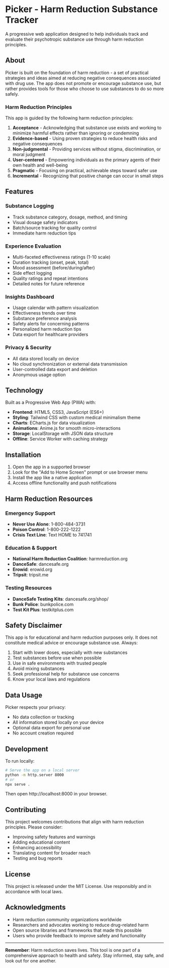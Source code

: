 # Picker - Harm Reduction Substance Tracker

A progressive web application designed to help individuals track and evaluate their psychotropic substance use through harm reduction principles.

## About

Picker is built on the foundation of harm reduction - a set of practical strategies and ideas aimed at reducing negative consequences associated with drug use. The app does not promote or encourage substance use, but rather provides tools for those who choose to use substances to do so more safely.

### Harm Reduction Principles

This app is guided by the following harm reduction principles:

1. **Acceptance** - Acknowledging that substance use exists and working to minimize harmful effects rather than ignoring or condemning
2. **Evidence-based** - Using proven strategies to reduce health risks and negative consequences
3. **Non-judgmental** - Providing services without stigma, discrimination, or moral judgment
4. **User-centered** - Empowering individuals as the primary agents of their own health and well-being
5. **Pragmatic** - Focusing on practical, achievable steps toward safer use
6. **Incremental** - Recognizing that positive change can occur in small steps

## Features

### Substance Logging
- Track substance category, dosage, method, and timing
- Visual dosage safety indicators
- Batch/source tracking for quality control
- Immediate harm reduction tips

### Experience Evaluation
- Multi-faceted effectiveness ratings (1-10 scale)
- Duration tracking (onset, peak, total)
- Mood assessment (before/during/after)
- Side effect logging
- Quality ratings and repeat intentions
- Detailed notes for future reference

### Insights Dashboard
- Usage calendar with pattern visualization
- Effectiveness trends over time
- Substance preference analysis
- Safety alerts for concerning patterns
- Personalized harm reduction tips
- Data export for healthcare providers

### Privacy & Security
- All data stored locally on device
- No cloud synchronization or external data transmission
- User-controlled data export and deletion
- Anonymous usage option

## Technology

Built as a Progressive Web App (PWA) with:
- **Frontend**: HTML5, CSS3, JavaScript (ES6+)
- **Styling**: Tailwind CSS with custom medical minimalism theme
- **Charts**: ECharts.js for data visualization
- **Animations**: Anime.js for smooth micro-interactions
- **Storage**: LocalStorage with JSON data structure
- **Offline**: Service Worker with caching strategy

## Installation

1. Open the app in a supported browser
2. Look for the "Add to Home Screen" prompt or use browser menu
3. Install the app like a native application
4. Access offline functionality and push notifications

## Harm Reduction Resources

### Emergency Support
- **Never Use Alone**: 1-800-484-3731
- **Poison Control**: 1-800-222-1222
- **Crisis Text Line**: Text HOME to 741741

### Education & Support
- **National Harm Reduction Coalition**: harmreduction.org
- **DanceSafe**: dancesafe.org
- **Erowid**: erowid.org
- **Tripsit**: tripsit.me

### Testing Resources
- **DanceSafe Testing Kits**: dancesafe.org/shop/
- **Bunk Police**: bunkpolice.com
- **Test Kit Plus**: testkitplus.com

## Safety Disclaimer

This app is for educational and harm reduction purposes only. It does not constitute medical advice or encourage substance use. Always:

1. Start with lower doses, especially with new substances
2. Test substances before use when possible
3. Use in safe environments with trusted people
4. Avoid mixing substances
5. Seek professional help for substance use concerns
6. Know your local laws and regulations

## Data Usage

Picker respects your privacy:
- No data collection or tracking
- All information stored locally on your device
- Optional data export for personal use
- No account creation required

## Development

To run locally:
```bash
# Serve the app on a local server
python -m http.server 8000
# or
npx serve .
```

Then open http://localhost:8000 in your browser.

## Contributing

This project welcomes contributions that align with harm reduction principles. Please consider:

- Improving safety features and warnings
- Adding educational content
- Enhancing accessibility
- Translating content for broader reach
- Testing and bug reports

## License

This project is released under the MIT License. Use responsibly and in accordance with local laws.

## Acknowledgments

- Harm reduction community organizations worldwide
- Researchers and advocates working to reduce drug-related harm
- Open source libraries and frameworks that made this possible
- Users who provide feedback to improve safety and functionality

---

**Remember**: Harm reduction saves lives. This tool is one part of a comprehensive approach to health and safety. Stay informed, stay safe, and look out for one another.